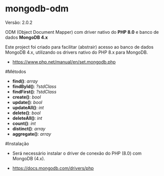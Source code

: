 # mongodb-odm 

Versão: 2.0.2

ODM (Object Document Mapper) com driver nativo do **PHP 8.0** e banco de dados **MongoDB 4.x**

Este project foi criado para facilitar (abstrair) acesso ao banco de dados 
MongoDB 4.x, utilizando os drivers nativo do PHP 8.x para MongoDB.

- https://www.php.net/manual/en/set.mongodb.php

  
#Métodos
- **find()**: _array_
- **findById()**: _?stdClass_
- **findFirst()**: _?stdClass_
- **create()**: _bool_
- **update()**: _bool_
- **updateAll()**: _int_
- **delete()**: _bool_
- **deleteAll()**: _int_
- **count()**: _int_
- **distinct()**: _array_
- **aggregate()**: _array_

#Instalação

- Será necessário instalar o driver de conexão do PHP (8.0) com MongoDB (4.x).

- https://docs.mongodb.com/drivers/php

